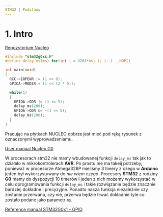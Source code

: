 ```yaml
---
STM32 | Podstawy
---
```


# 1. Intro

[Repozytorium Nucleo](https://github.com/Xaeian/nucleo)

```c
#include "stm32g0xx.h"
#define delay_ms(ms) for(int i = 3203*ms; i; i--) __NOP()

int main(void)
{
  RCC->IOPENR |= (1 << 0);
  GPIOA->MODER = (1 << (2 * 5));

  while(1)
  {
    GPIOA->ODR |= (1 << 5);
    delay_ms(200);
    GPIOA->ODR &= ~(1 << 5);
    delay_ms(200);
  }
}
```

Pracując na płytkach NUCLEO dobrze jest mieć pod ręką rysunek z oznaczonymi wyprowadzeniamu.

[User manual Nucleo G0](http://www.sqrt.pl/datasheet/NUCLEO-G0.pdf#page=32)

W procesorach stm32 nie mamy wbudowanej funkcji `delay_ms` tak jak to działało w mikrokontrolerach **AVR**. Po prostu nie ma takeij potrzeby, ponieważ w procesorze Atmega328P mieliśmy 3 timery z czego w **Arduino** jeden był wykorzystywany do *nie wiem czego*. Procesory **STM32** z rodziny **G0** mamy do dyspozycji 10 timerów i jeden z nich możemy wykorzystać w celu oprogramowania funkcji `delay_ms` i takie rozwiązanie będzie znacznie bardziej dokładne i precyzyjne. Ponadto nasza funkcja niezależnie czy zostanie przerwana, czy nie, przerwa będzie trwać dokładnie tyle co zostało podane jako parametr `ms`.

[Reference manual STM32G0x1 - GPIO](http://www.sqrt.pl/datasheet/STM32G0x1.pdf#page=205)